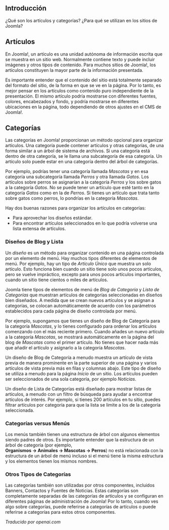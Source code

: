 <!-- Filename: J4.x:Articles_and_categories / Display title: Artículos y categorías  -->

## Introducción

¿Qué son los artículos y categorías? ¿Para qué se utilizan en los sitios de Joomla?

## Artículos

En Joomla!, un artículo es una unidad autónoma de información escrita
que se muestra en un sitio web. Normalmente contiene texto 
y puede incluir imágenes y otros tipos de contenido. Para muchos sitios de Joomla!,
los artículos constituyen la mayor parte de la información presentada.

Es importante entender que el contenido del sitio está totalmente
separado del formato del sitio, de la forma en que se ve en la página.
Por lo tanto, es mejor pensar en los artículos como contenido puro independiente
de la presentación. El mismo artículo podría mostrarse con diferentes fuentes,
colores, encabezados y fondo, y podría mostrarse en diferentes
ubicaciones en la página, todo dependiendo de otros ajustes en el CMS de Joomla!.

## Categorías

Las categorías en Joomla! proporcionan un método opcional para organizar 
artículos. Una categoría puede contener artículos y otras categorías, de una forma similar a un árbol de sistema de archivos. Si una categoría está dentro de otra categoría, se le llama una subcategoría de esa categoría. Un artículo solo puede estar en una categoría dentro del árbol de categorías.

Por ejemplo, podrías tener una categoría llamada *Mascotas* y en esa 
categoría una subcategoría llamada *Perros* y otra llamada *Gatos*. Los artículos 
sobre perros se asignarían a la categoría *Perros* y los sobre gatos a la categoría *Gatos*. No se puede tener un artículo que esté tanto en la 
categoría *Gatos* como en la de *Perros*. Si tienes un artículo que trata tanto 
sobre gatos como perros, lo pondrías en la categoría *Mascotas*.

Hay dos buenas razones para organizar los artículos en categorías:

- Para aprovechar los diseños estándar.
- Para encontrar artículos seleccionados en lo que podría volverse una lista extensa de artículos.

### Diseños de Blog y Lista

Un *diseño* es un método para organizar contenido en una página controlada por un elemento de menú. 
Hay muchos tipos diferentes de elementos de menú. Por ejemplo, hay un tipo de *Artículo Único* 
que muestra un solo artículo. Esto funciona bien cuando un sitio tiene solo unos pocos 
artículos, pero se vuelve impráctico, excepto para unos pocos artículos importantes, cuando un 
sitio tiene cientos o miles de artículos.

Joomla tiene tipos de elementos de menú de *Blog de Categoría* y *Lista de Categorías* que muestran 
artículos de categorías seleccionadas en diseños bien diseñados. A medida que se crean nuevos artículos 
y se asignan a categorías, se colocan automáticamente de acuerdo con los parámetros establecidos para cada página de diseño controlada por menú.

Por ejemplo, supongamos que tienes un diseño de Blog de Categoría para la 
categoría *Mascotas*, y lo tienes configurado para ordenar los artículos comenzando con el 
más reciente primero. Cuando añades un nuevo artículo a la categoría *Mascotas*, 
se mostrará automáticamente en la página del blog de *Mascotas* como el 
primer artículo. No tienes que hacer nada más que añadir el artículo 
y asignarlo a la categoría *Mascotas*.

Un diseño de Blog de Categoría a menudo muestra un artículo de vista previa de manera prominente en la 
parte superior de una página y varios artículos de vista previa más en filas y columnas abajo. Este 
tipo de diseño se utiliza a menudo para la página *Inicio* de un sitio. Los artículos pueden ser 
seleccionados de una sola categoría, por ejemplo *Noticias*.

Un diseño de Lista de Categorías está diseñado para mostrar listas de artículos, a menudo con un 
filtro de búsqueda para ayudar a encontrar artículos de interés. Por ejemplo, si tienes 200 
artículos en tu sitio, puedes filtrar artículos por categoría para que la lista 
se limite a los de la categoría seleccionada.

### Categorías versus Menús

Los menús también tienen una estructura de árbol con algunos elementos siendo padres de otros. Es 
importante entender que la estructura de un árbol de categoría (por ejemplo, 
**Organismos → Animales → Mascotas → Perros**) no está relacionada con la estructura de un árbol de menú 
incluso si el menú tiene la misma estructura y los elementos tienen los mismos nombres.

### Otros Tipos de Categorías

Las categorías también son utilizadas por otros componentes, incluidos Banners, 
Contactos y Fuentes de Noticias. Estas categorías son completamente separadas de 
las categorías de artículos y se configuran en diferentes páginas de administración de Joomla! 
Por lo tanto, cuando ves algo sobre categorías, puede referirse a 
categorías de artículos o puede referirse a categorías para estos otros componentes.

*Traducido por openai.com*

